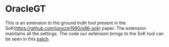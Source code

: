 
# OracleGT

This is an extension to the ground truth tool present in the SoK(https://github.com/junxzm1990/x86-sok) paper. The extension maintains all the settings. The code our extension brings to the SoK tool can be seen in this [patch](./patch).